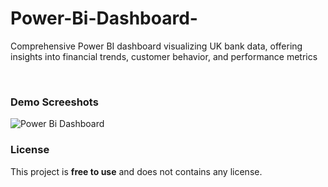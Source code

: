 # Power-Bi-Dashboard-
Comprehensive Power BI dashboard visualizing UK bank data, offering insights into financial trends, customer behavior, and performance metrics

<br />

### Demo Screeshots

![Power Bi Dashboard](./readme-images/desktop.png "Desktop Demo")



### License

This project is **free to use** and does not contains any license.
